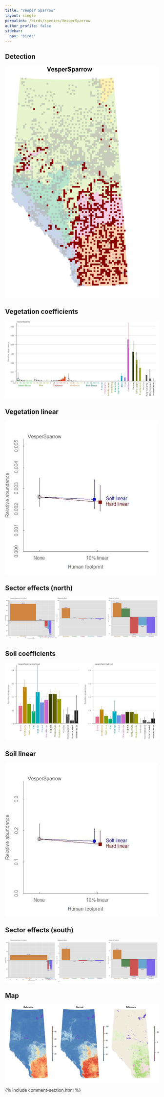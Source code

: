 ```yaml
---
title: "Vesper Sparrow"
layout: single
permalink: /birds/species/VesperSparrow
author_profile: false
sidebar:
  nav: "birds"
---
```


<h2>Detection</h2>

![](/assets/images/birds/VesperSparrow/det.jpg)

<h2>Vegetation coefficients</h2>

![](/assets/images/birds/VesperSparrow/veghf.jpg)

<h2>Vegetation linear</h2>

![](/assets/images/birds/VesperSparrow/lin-north.jpg)

<h2>Sector effects (north)</h2>

![](/assets/images/birds/VesperSparrow/sector-north.jpg)

<h2>Soil coefficients</h2>

![](/assets/images/birds/VesperSparrow/soilhf.jpg)

<h2>Soil linear</h2>

![](/assets/images/birds/VesperSparrow/lin-south.jpg)

<h2>Sector effects (south)</h2>

![](/assets/images/birds/VesperSparrow/sector-south.jpg)

<h2>Map</h2>

![](/assets/images/birds/VesperSparrow/map.jpg)

{% include comment-section.html %}
